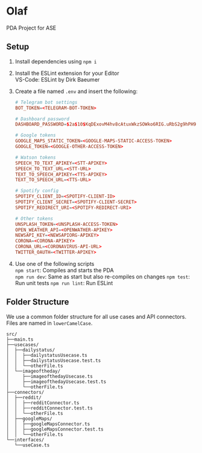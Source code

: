 # Olaf
PDA Project for ASE

## Setup
1.  Install dependencies using `npm i`

2.  Install the ESLint extension for your Editor  
    VS-Code: ESLint by Dirk Baeumer  

3.  Create a file named `.env` and insert the following:  
    ```conf
    # Telegram bot settings
    BOT_TOKEN=<TELEGRAM-BOT-TOKEN>

    # Dashboard password
    DASHBOARD_PASSWORD=$2a$10$KqDExovM4hv8cAtuxWkzSOWko6RIG.uRbS2g9hPH9UqYOxNDWsV/6

    # Google tokens
    GOOGLE_MAPS_STATIC_TOKEN=<GOOGLE-MAPS-STATIC-ACCESS-TOKEN>
    GOOGLE_TOKEN=<GOOGLE-OTHER-ACCESS-TOKEN>
    
    # Watson tokens
    SPEECH_TO_TEXT_APIKEY=<STT-APIKEY>
    SPEECH_TO_TEXT_URL=<STT-URL>
    TEXT_TO_SPEECH_APIKEY=<TTS-APIKEY>
    TEXT_TO_SPEECH_URL=<TTS-URL>
    
    # Spotify config
    SPOTIFY_CLIENT_ID=<SPOTIFY-CLIENT-ID>
    SPOTIFY_CLIENT_SECRET=<SPOTIFY-CLIENT-SECRET>
    SPOTIFY_REDIRECT_URI=<SPOTIFY-REDIRECT-URI>
    
    # Other tokens
    UNSPLASH_TOKEN=<UNSPLASH-ACCESS-TOKEN>
    OPEN_WEATHER_API=<OPENWATHER-APIKEY>
    NEWSAPI_KEY=<NEWSAPIORG-APIKEY>
    CORONA=<CORONA-APIKEY>
    CORONA_URL=<CORONAVIRUS-API-URL>
    TWITTER_OAUTH=<TWITTER-APIKEY>
    ```
    
    
4.  Use one of the following scripts  
    `npm start`: Compiles and starts the PDA  
    `npm run dev`: Same as start but also re-compiles on changes
    `npm test`: Run unit tests
    `npm run lint`: Run ESLint


## Folder Structure

We use a common folder structure for all use cases and API connectors. Files are named in `lowerCamelCase`.

```
src/
├──main.ts
├──usecases/
│  ├──dailystatus/
│  │  ├──dailystatusUsecase.ts
│  │  ├──dailystatusUsecase.test.ts
│  │  └──otherFile.ts
│  └──imageoftheday/
│     ├──imageofthedayUsecase.ts
│     ├──imageofthedayUsecase.test.ts
│     └──otherFile.ts
├──connectors/
│  ├──reddit/
│  │  ├──redditConnector.ts
│  │  ├──redditConnector.test.ts
│  │  └──otherFile.ts
│  ├──googleMaps/
│  │  ├──googleMapsConnector.ts
│  │  ├──googleMapsConnector.test.ts
│  │  └──otherFile.ts
└──interfaces/
   └──useCase.ts
```
